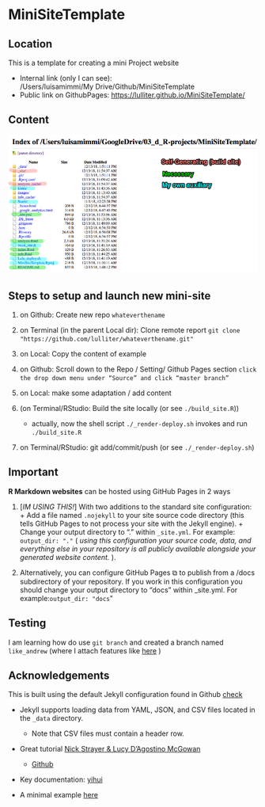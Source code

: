 # MiniSiteTemplate

## Location
This is a template for creating a mini Project website  

+ Internal link (only I can see):   
/Users/luisamimmi/My Drive/Github/MiniSiteTemplate
+ Public link on GithubPages:  https://lulliter.github.io/MiniSiteTemplate/

## Content

![Content of the Exe Repo](./images/MiniSiteTemplate.png)

## Steps to setup and launch new mini-site

1. on Github: Create new repo `whateverthename`
2. on Terminal (in the parent Local dir): Clone remote report 
	`git clone "https://github.com/lulliter/whateverthename.git"` 

3. on Local: Copy the content of example
4. on Github: Scroll down to the Repo / Setting/ Github Pages section 
	`click the drop down menu under “Source” and click “master branch”`

5. on Local: make some adaptation / add content 
6. (on Terminal/RStudio: Build the site locally (or see `./build_site.R`))
	+ actually, now the shell script `./_render-deploy.sh` invokes and run  `./build_site.R`
7. on Terminal/RStudio: git add/commit/push (or see `./_render-deploy.sh`)
	

## Important

**R Markdown websites** can be hosted using GitHub Pages in 2 ways 

1. [_IM USING THIS!_] With two additions to the standard site configuration:
        + Add a file named `.nojekyll` to your site source code directory (this tells GitHub Pages to not process your site with the Jekyll engine).
        + Change your output directory to “.” within `_site.yml`. For example: `output_dir: "."` ( _using this configuration your source code, data, and everything else in your repository is all publicly available alongside your generated website content._ ).

2. Alternatively, you can configure GitHub Pages ⧉ to publish from a /docs subdirectory of your repository. If you work in this configuration you should change your output directory to “docs” within _site.yml. For example:`output_dir: "docs`"

## Testing
I am learning how do use `git branch` and created a branch named `like_andrew` (where I attach features like [here](https://talks.andrewheiss.com/2021-03-04_uga-markdown/) )


## Acknowledgements
This is built using the default Jekyll configuration found in Github [check](https://jekyllrb.com/docs/configuration/default/)

+ Jekyll supports loading data from YAML, JSON, and CSV files located in the  `_data` directory. 
	- Note that CSV files must contain a header row.

+ Great tutorial [Nick Strayer & Lucy D’Agostino McGowan](http://nickstrayer.me/RMarkdown_Sites_tutorial/)
	- [Github](https://github.com/nstrayer/personal_site)
+ Key documentation: [yihui](https://bookdown.org/yihui/rmarkdown/rmarkdown-site.html#site-configuration)
+ A minimal example [here](https://github.com/yihui/blogdown-jekyll)
 

